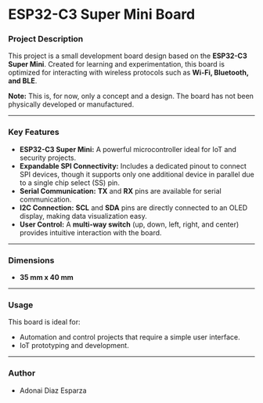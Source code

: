 # ESP32-C3 Super Mini Board

### Project Description

This project is a small development board design based on the **ESP32-C3 Super Mini**. Created for learning and experimentation, this board is optimized for interacting with wireless protocols such as **Wi-Fi, Bluetooth, and BLE**.

**Note:** This is, for now, only a concept and a design. The board has not been physically developed or manufactured.

---

### Key Features

- **ESP32-C3 Super Mini:** A powerful microcontroller ideal for IoT and security projects.
- **Expandable SPI Connectivity:** Includes a dedicated pinout to connect SPI devices, though it supports only one additional device in parallel due to a single chip select (SS) pin.
- **Serial Communication:** **TX** and **RX** pins are available for serial communication.
- **I2C Connection:** **SCL** and **SDA** pins are directly connected to an OLED display, making data visualization easy.
- **User Control:** A **multi-way switch** (up, down, left, right, and center) provides intuitive interaction with the board.

---

### Dimensions

- **35 mm x 40 mm**

---

### Usage

This board is ideal for:
- Automation and control projects that require a simple user interface.
- IoT prototyping and development.

---

### Author

- Adonai Diaz Esparza
